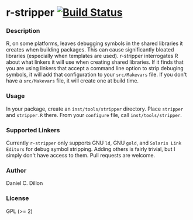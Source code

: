 # r-stripper [![Build Status](https://travis-ci.org/dcdillon/r-stripper.svg?branch=master)](https://travis-ci.org/dcdillon/r-stripper)

### Description

R, on some platforms, leaves debugging symbols in the shared libraries it creates when building packages.  This can cause significantly bloated libraries (especially when templates are used).  r-stripper interrogates R about what linkers it will use when creating shared libraries.  If it finds that you are using linkers that accept a command line option to strip debuging symbols, it will add that configuration to your `src/Makevars` file.  If you don't have a `src/Makevars` file, it will create one at build time.

### Usage

In your package, create an `inst/tools/stripper` directory.  Place `stripper` and `stripper.R` there.
From your `configure` file, call `inst/tools/stripper`.

### Supported Linkers

Currently `r-stripper` only supports GNU `ld`, GNU `gold`, and `Solaris Link Editors` for debug symbol stripping.  Adding others is fairly trivial, but I simply don't have access to them.  Pull requests are welcome.

### Author

Daniel C. Dillon

### License

GPL (>= 2)
